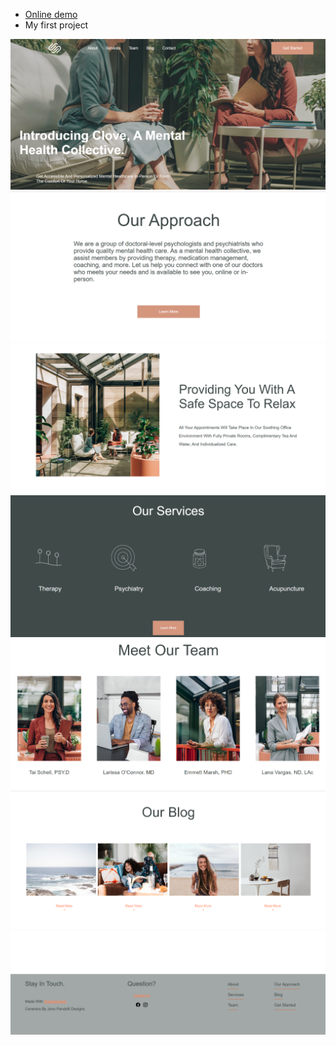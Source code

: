 <ul>
  <li>
    <a href="https://keyelty-dev.github.io/first-project/"> Online demo</a>
  </li>
  <li> My first project</li>
</ul>

![screenshot](https://github.com/keyelty-dev/first-project/blob/main/asset/image/1.png?raw=true)
![screenshot2](https://github.com/keyelty-dev/first-project/blob/main/asset/image/2.png?raw=true)
![screenshot3](https://github.com/keyelty-dev/first-project/blob/main/asset/image/3.png?raw=true)
![screenshot4](https://github.com/keyelty-dev/first-project/blob/main/asset/image/4.png?raw=true)
![screenshot5](https://github.com/keyelty-dev/first-project/blob/main/asset/image/5.png?raw=true)
![screenshot6](https://github.com/keyelty-dev/first-project/blob/main/asset/image/6.png?raw=true)
![screenshot7](https://github.com/keyelty-dev/first-project/blob/main/asset/image/7.png?raw=true)
